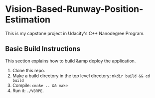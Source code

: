 # Vision-Based-Runway-Position-Estimation
This is my capstone project in Udacity's C++ Nanodegree Program. 
## Basic Build Instructions
This section explains how to build &amp deploy the application.  

1. Clone this repo.
2. Make a build directory in the top level directory: `mkdir build && cd build`
3. Compile: `cmake .. && make`
4. Run it: `./VBRPE`.
